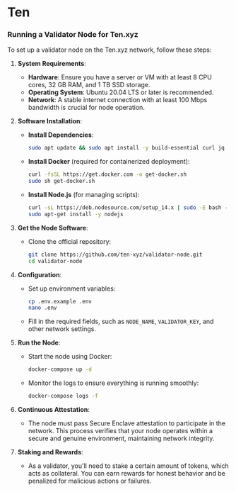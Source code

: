 # Ten
### Running a Validator Node for Ten.xyz

To set up a validator node on the Ten.xyz network, follow these steps:

1. **System Requirements**:
   - **Hardware**: Ensure you have a server or VM with at least 8 CPU cores, 32 GB RAM, and 1 TB SSD storage.
   - **Operating System**: Ubuntu 20.04 LTS or later is recommended.
   - **Network**: A stable internet connection with at least 100 Mbps bandwidth is crucial for node operation.

2. **Software Installation**:
   - **Install Dependencies**:
     ```bash
     sudo apt update && sudo apt install -y build-essential curl jq
     ```
   - **Install Docker** (required for containerized deployment):
     ```bash
     curl -fsSL https://get.docker.com -o get-docker.sh
     sudo sh get-docker.sh
     ```
   - **Install Node.js** (for managing scripts):
     ```bash
     curl -sL https://deb.nodesource.com/setup_14.x | sudo -E bash -
     sudo apt-get install -y nodejs
     ```

3. **Get the Node Software**:
   - Clone the official repository:
     ```bash
     git clone https://github.com/ten-xyz/validator-node.git
     cd validator-node
     ```

4. **Configuration**:
   - Set up environment variables:
     ```bash
     cp .env.example .env
     nano .env
     ```
   - Fill in the required fields, such as `NODE_NAME`, `VALIDATOR_KEY`, and other network settings.

5. **Run the Node**:
   - Start the node using Docker:
     ```bash
     docker-compose up -d
     ```
   - Monitor the logs to ensure everything is running smoothly:
     ```bash
     docker-compose logs -f
     ```

6. **Continuous Attestation**:
   - The node must pass Secure Enclave attestation to participate in the network. This process verifies that your node operates within a secure and genuine environment, maintaining network integrity.

7. **Staking and Rewards**:
   - As a validator, you'll need to stake a certain amount of tokens, which acts as collateral. You can earn rewards for honest behavior and be penalized for malicious actions or failures.
